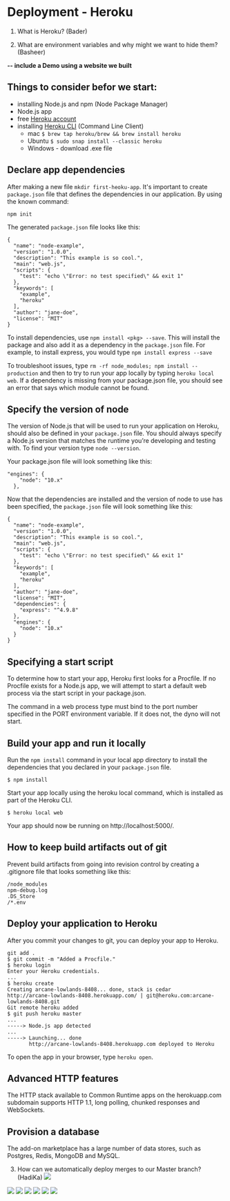 # Deployment - Heroku




1. What is Heroku? (Bader)


2. What are environment variables and why might we want to hide them? (Basheer)


**-- include a Demo using a website we built**


## Things to consider befor we start:
* installing Node.js and npm (Node Package Manager)
* Node.js app
* free [Heroku account](https://signup.heroku.com/dc)
* installing [Heroku CLI](https://devcenter.heroku.com/articles/heroku-cli) (Command Line Client)
    * mac `$ brew tap heroku/brew && brew install heroku`
    * Ubuntu `$ sudo snap install --classic heroku`
    * Windows - download .exe file

## Declare app dependencies

After making a new file `mkdir first-heoku-app`. It's important to create `package.json` file that defines the dependencies in our application. By using the known command:
```
npm init
```
The generated `package.json` file looks like this:

```
{
  "name": "node-example",
  "version": "1.0.0",
  "description": "This example is so cool.",
  "main": "web.js",
  "scripts": {
    "test": "echo \"Error: no test specified\" && exit 1"
  },
  "keywords": [
    "example",
    "heroku"
  ],
  "author": "jane-doe",
  "license": "MIT"
}
```
To install dependencies, use `npm install <pkg> --save`. This will install the package and also add it as a dependency in the `package.json` file. For example, to install express, you would type `npm install express --save`

To troubleshoot issues, type `rm -rf node_modules; npm install --production` and then to try to run your app locally by typing `heroku local web`. If a dependency is missing from your package.json file, you should see an error that says which module cannot be found.


## Specify the version of node

The version of Node.js that will be used to run your application on Heroku, should also be defined in your `package.json` file. You should always specify a Node.js version that matches the runtime you’re developing and testing with. To find your version type `node --version`.

Your package.json file will look something like this:
```
"engines": {
    "node": "10.x"
  },
```

Now that the dependencies are installed and the version of node to use has been specified, the `package.json` file will look something like this:
```
{
  "name": "node-example",
  "version": "1.0.0",
  "description": "This example is so cool.",
  "main": "web.js",
  "scripts": {
    "test": "echo \"Error: no test specified\" && exit 1"
  },
  "keywords": [
    "example",
    "heroku"
  ],
  "author": "jane-doe",
  "license": "MIT",
  "dependencies": {
    "express": "^4.9.8"
  },
  "engines": {
    "node": "10.x"
  }
}
```

## Specifying a start script

To determine how to start your app, Heroku first looks for a Procfile. If no Procfile exists for a Node.js app, we will attempt to start a default web process via the start script in your package.json.

The command in a web process type must bind to the port number specified in the PORT environment variable. If it does not, the dyno will not start.


## Build your app and run it locally
Run the `npm install` command in your local app directory to install the dependencies that you declared in your `package.json` file.
```
$ npm install
```
Start your app locally using the heroku local command, which is installed as part of the Heroku CLI.
```
$ heroku local web
```
Your app should now be running on http://localhost:5000/.


## How to keep build artifacts out of git
Prevent build artifacts from going into revision control by creating a .gitignore file that looks something like this:
```
/node_modules
npm-debug.log
.DS_Store
/*.env

```

## Deploy your application to Heroku
After you commit your changes to git, you can deploy your app to Heroku.
```
git add .
$ git commit -m "Added a Procfile."
$ heroku login
Enter your Heroku credentials.
...
$ heroku create
Creating arcane-lowlands-8408... done, stack is cedar
http://arcane-lowlands-8408.herokuapp.com/ | git@heroku.com:arcane-lowlands-8408.git
Git remote heroku added
$ git push heroku master
...
-----> Node.js app detected
...
-----> Launching... done
       http://arcane-lowlands-8408.herokuapp.com deployed to Heroku

```
To open the app in your browser, type `heroku open`.


## Advanced HTTP features

The HTTP stack available to Common Runtime apps on the herokuapp.com subdomain supports HTTP 1.1, long polling, chunked responses and WebSockets.


## Provision a database

The add-on marketplace has a large number of data stores, such as Postgres, Redis, MongoDB and MySQL.


3. How can we automatically deploy merges to our Master branch? (HadiKa)
![](https://i.imgur.com/S6fyeuo.png)

![](https://i.imgur.com/THLJh4V.jpg)
![](https://i.imgur.com/PmRb0UM.jpg)
![](https://i.imgur.com/R5xkG2p.png)
![](https://i.imgur.com/KSYijzk.png)
![](https://i.imgur.com/fq9B0Fb.jpg)
![](https://i.imgur.com/rlAN6AC.png)
